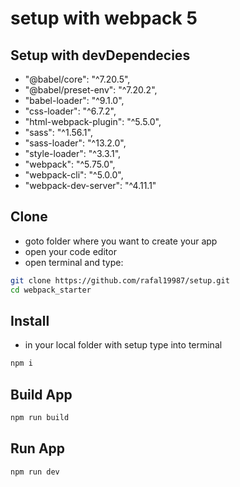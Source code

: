 # setup with webpack 5 

## Setup with devDependecies
- "@babel/core": "^7.20.5",
- "@babel/preset-env": "^7.20.2",
- "babel-loader": "^9.1.0",
- "css-loader": "^6.7.2",
- "html-webpack-plugin": "^5.5.0",
- "sass": "^1.56.1",
- "sass-loader": "^13.2.0",
- "style-loader": "^3.3.1",
- "webpack": "^5.75.0",
- "webpack-cli": "^5.0.0",
- "webpack-dev-server": "^4.11.1"

## Clone

- goto folder where you want to create your app
- open your code editor
- open terminal and type:
```bash
git clone https://github.com/rafal19987/setup.git
cd webpack_starter
```

## Install

- in your local folder with setup type into terminal
```bash 
npm i
```

## Build App

```bash
npm run build
```

## Run App

```bash
npm run dev
```
